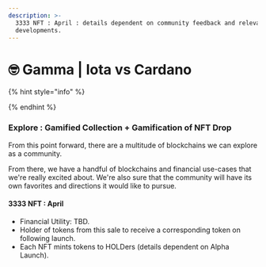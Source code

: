```yaml
---
description: >-
  3333 NFT : April : details dependent on community feedback and relevant
  developments.
---
```


# 🤓 Gamma | Iota vs Cardano

{% hint style="info" %}

{% endhint %}

### Explore : Gamified Collection + Gamification of NFT Drop

From this point forward, there are a multitude of blockchains we can explore as a community.&#x20;

From there, we have a handful of blockchains and financial use-cases that we're really excited about. We're also sure that the community will have its own favorites and directions it would like to pursue.

#### 3333 NFT : April

* Financial Utility: TBD.&#x20;
* Holder of tokens from this sale to receive a corresponding token on following launch.
* Each NFT mints tokens to HOLDers (details dependent on Alpha Launch).
